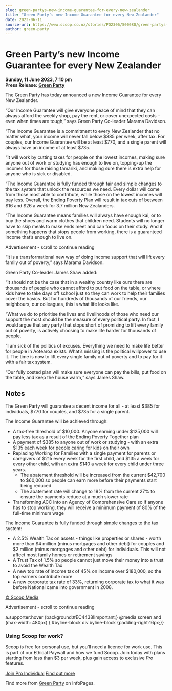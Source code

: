 ```yaml
---
slug: green-partys-new-income-guarantee-for-every-new-zealander
title: "Green Party’s new Income Guarantee for every New Zealander"
date: 2023-06-11
source-url: https://www.scoop.co.nz/stories/PO2306/S00080/green-partys-new-income-guarantee-for-every-new-zealander.htm
author: green-party
---
```

Green Party’s new Income Guarantee for every New Zealander
==========================================================

**Sunday, 11 June 2023, 7:10 pm**  
**Press Release: [Green Party](https://info.scoop.co.nz/Green_Party)**

The Green Party has today announced a new Income Guarantee for every New Zealander.

“Our Income Guarantee will give everyone peace of mind that they can always afford the weekly shop, pay the rent, or cover unexpected costs – even when times are tough,” says Green Party Co-leader Marama Davidson.

“The Income Guarantee is a commitment to every New Zealander that no matter what, your income will never fall below $385 per week, after tax. For couples, our Income Guarantee will be at least $770, and a single parent will always have an income of at least $735.

“It will work by cutting taxes for people on the lowest incomes, making sure anyone out of work or studying has enough to live on, topping-up the incomes for those raising tamariki, and making sure there is extra help for anyone who is sick or disabled.

“The Income Guarantee is fully funded through fair and simple changes to the tax system that unlock the resources we need. Every dollar will come from those most able to contribute, while those on the lowest incomes will pay less. Overall, the Ending Poverty Plan will result in tax cuts of between $16 and $26 a week for 3.7 million New Zealanders.

“The Income Guarantee means families will always have enough kai, or to buy the shoes and warm clothes that children need. Students will no longer have to skip meals to make ends meet and can focus on their study. And if something happens that stops people from working, there is a guaranteed income that’s enough to live on.

Advertisement - scroll to continue reading





“It is a transformational new way of doing income support that will lift every family out of poverty,” says Marama Davidson.

Green Party Co-leader James Shaw added:

“It should not be the case that in a wealthy country like ours there are thousands of people who cannot afford to put food on the table, or where kids have to take days off school just so they can work to help their families cover the basics. But for hundreds of thousands of our friends, our neighbours, our colleagues, this is what life looks like.

“What we do to prioritise the lives and livelihoods of those who need our support the most should be the measure of every political party. In fact, I would argue that any party that stops short of promising to lift every family out of poverty, is actively choosing to make life harder for thousands of people.

“I am sick of the politics of excuses. Everything we need to make life better for people in Aotearoa exists. What’s missing is the political willpower to use it. The time is now to lift every single family out of poverty and to pay for it with a fair tax system.

“Our fully costed plan will make sure everyone can pay the bills, put food on the table, and keep the house warm,“ says James Shaw.

Notes
-----

The Green Party will guarantee a decent income for all - at least $385 for individuals, $770 for couples, and $735 for a single parent.

The Income Guarantee will be achieved through:

*   A tax-free threshold of $10,000. Anyone earning under $125,000 will pay less tax as a result of the Ending Poverty Together plan
*   A payment of $385 to anyone out of work or studying - with an extra $135 each week for people caring for kids on their own
*   Replacing Working for Families with a single payment for parents or caregivers of $215 every week for the first child, and $135 a week for every other child, with an extra $140 a week for every child under three years.
    *   The abatement threshold will be increased from the current $42,700 to $60,000 so people can earn more before their payments start being reduced
    *   The abatement rate will change to 18% from the current 27% to ensure the payments reduce at a much slower rate
*   Transforming ACC into an Agency of Comprehensive Care so if anyone has to stop working, they will receive a minimum payment of 80% of the full-time minimum wage

The Income Guarantee is fully funded through simple changes to the tax system:

*   A 2.5% Wealth Tax on assets - things like properties or shares - worth more than $4 million (minus mortgages and other debt) for couples and $2 million (minus mortgages and other debt) for individuals. This will not affect most family homes or retirement savings
*   A Trust Tax of 1.5% so people cannot just move their money into a trust to avoid the Wealth Tax
*   A new top rate of income tax of 45% on income over $180,000, so the top earners contribute more
*   A new corporate tax rate of 33%, returning corporate tax to what it was before National came into government in 2008.

[© Scoop Media](http://www.scoop.co.nz/about/terms.html)  

Advertisement - scroll to continue reading



a.supporter:hover {background:#EC4438!important;} @media screen and (max-width: 480px) { #byline-block div.byline-block {padding-right:16px;}}

### Using Scoop for work?

Scoop is free for personal use, but you’ll need a licence for work use. This is part of our Ethical Paywall and how we fund Scoop. Join today with plans starting from less than $3 per week, plus gain access to exclusive _Pro_ features.  
  
[Join Pro Individual](https://pro.scoop.co.nz/Individual/?from=ProIn24) [Find out more](https://pro.scoop.co.nz/using-scoop-for-work/?from=ProIn24)

Find more from [Green Party](https://info.scoop.co.nz/Green_Party) on InfoPages.
